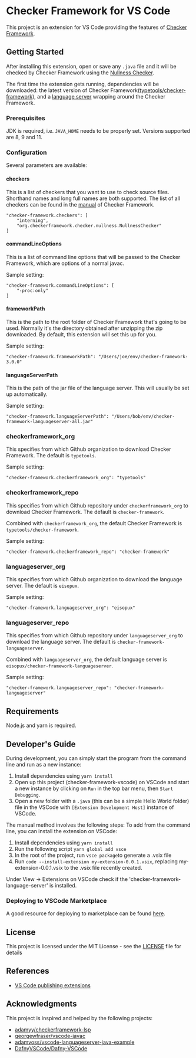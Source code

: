 # Checker Framework for VS Code

This project is an extension for VS Code providing the features of [Checker Framework](https://checkerframework.org/).

## Getting Started

After installing this extension, open or save any `.java` file and it will be checked by Checker Framework using the [Nullness Checker](https://checkerframework.org/manual/#nullness-checker).

The first time the extension gets running, dependencies will be downloaded: the latest version of Checker Framework([typetools/checker-framework](https://github.com/typetools/checker-framework)), and a [language server](https://github.com/eisopux/checker-framework-languageserver) wrapping around the Checker Framework.

### Prerequisites

JDK is required, i.e. `JAVA_HOME` needs to be properly set. Versions supported are 8, 9 and 11.

### Configuration

Several parameters are available:

#### checkers

This is a list of checkers that you want to use to check source files. Shorthand names and long full names are both supported. The list of all checkers can be found in the [manual](https://checkerframework.org/manual) of Checker Framework.

```
"checker-framework.checkers": [
    "interning",
    "org.checkerframework.checker.nullness.NullnessChecker"
]
```

#### commandLineOptions

This is a list of command line options that will be passed to the Checker Framework, which are options of a normal javac.

Sample setting:

```
"checker-framework.commandLineOptions": [
    "-proc:only"
]
```

#### frameworkPath

This is the path to the root folder of Checker Framework that's going to be used. Normally it's the directory obtained after unzipping the zip downloaded. By default, this extension will set this up for you.

Sample setting:

```
"checker-framework.frameworkPath": "/Users/joe/env/checker-framework-3.0.0"
```

#### languageServerPath

This is the path of the jar file of the language server. This will usually be set up automatically.

Sample setting:

```
"checker-framework.languageServerPath": "/Users/bob/env/checker-framework-languageserver-all.jar"
```

### checkerframework_org

This specifies from which Github organization to download Checker Framework. The default is `typetools`.

Sample setting:

```
"checker-framework.checkerframework_org": "typetools"
```

### checkerframework_repo

This specifies from which Github repository under `checkerframework_org` to download Checker Framework. The default is `checker-framework`.

Combined with `checkerframework_org`, the default Checker Framework is `typetools/checker-framework`.

Sample setting:

```
"checker-framework.checkerframework_repo": "checker-framework"
```

### languageserver_org

This specifies from which Github organization to download the language server. The default is `eisopux`.

Sample setting:

```
"checker-framework.languageserver_org": "eisopux"
```

### languageserver_repo

This specifies from which Github repository under `languageserver_org` to download the language server. The default is `checker-framework-languageserver`.

Combined with `languageserver_org`, the default language server is `eisopux/checker-framework-languageserver`.

Sample setting:

```
"checker-framework.languageserver_repo": "checker-framework-languageserver"
```

## Requirements 
Node.js and yarn is required.

## Developer's Guide

During development, you can simply start the program from the command line and run as a new instance:
1.  Install dependencies using `yarn install`
2.  Open up this project (checker-framework-vscode) on VSCode and start a new instance by clicking on `Run` in the top bar menu, then `Start Debugging`. 
3.  Open a new folder with a `.java` (this can be a simple Hello World folder) file in the VSCode with `[Extension Development Host]` instance of VSCode.

The manual method involves the following steps:
To add from the command line, you can install the extension on VSCode:
1. Install dependencies using `yarn install`
2. Run the following script `yarn global add vsce`
3. In the root of the project, run `vsce package`to generate a .vsix file 
4. Run `code --install-extension my-extension-0.0.1.vsix`, replacing my-extension-0.0.1.vsix to the .vsix file recently created. 

Under View -> Extensions on VSCode check if the 'checker-framework-language-server' is installed. 

### Deploying to VSCode Marketplace
A good resource for deploying to marketplace can be found [here](https://www.richardkotze.com/coding/deploy-vscode-extension-azure-pipeline). 


## License

This project is licensed under the MIT License - see the [LICENSE](LICENSE) file for details

## References

* [VS Code publishing extensions](https://code.visualstudio.com/api/working-with-extensions/publishing-extension)

## Acknowledgments

This project is inspired and helped by the following projects:

* [adamyy/checkerframework-lsp](https://github.com/adamyy/checkerframework-lsp)
* [georgewfraser/vscode-javac](https://github.com/georgewfraser/vscode-javac)
* [adamvoss/vscode-languageserver-java-example](https://github.com/adamvoss/vscode-languageserver-java-example)
* [DafnyVSCode/Dafny-VSCode](https://github.com/DafnyVSCode/Dafny-VSCode)
